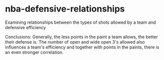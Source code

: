 # nba-defensive-relationships
Examining relationships between the types of shots allowed by a team and defensive efficiency

Conclusions: Generally, the less points in the paint a team allows, the better their defense is. The number of open and wide open 3's allowed also influences a team's efficiency and together with points in the paints, there is an even stronger correlation.
